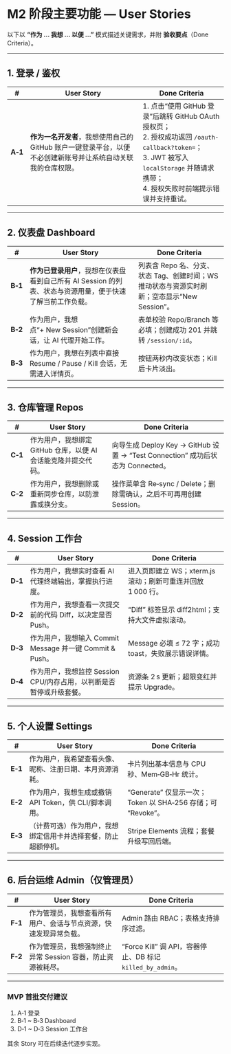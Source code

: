 # M2 阶段主要功能 — User Stories

以下以 **“作为 … 我想 … 以便 …”** 模式描述关键需求，并附 **验收要点**（Done Criteria）。

---

## 1. 登录 / 鉴权

| # | User Story | Done Criteria |
|---|------------|---------------|
| **A‑1** | **作为一名开发者**，我想使用自己的 GitHub 账户一键登录平台，以便不必创建新账号并让系统自动关联我的仓库权限。 | 1. 点击“使用 GitHub 登录”后跳转 GitHub OAuth 授权页；<br>2. 授权成功返回 `/oauth-callback?token=`；<br>3. JWT 被写入 `localStorage` 并随请求携带；<br>4. 授权失败时前端提示错误并支持重试。 |

---

## 2. 仪表盘 Dashboard

| # | User Story | Done Criteria |
|---|------------|---------------|
| **B‑1** | **作为已登录用户**，我想在仪表盘看到自己所有 AI Session 的列表、状态与资源用量，便于快速了解当前工作负载。 | 列表含 Repo 名、分支、状态 Tag、创建时间；WS 推动状态与资源实时刷新；空态显示“New Session”。 |
| **B‑2** | 作为用户，我想点“+ New Session”创建新会话，让 AI 代理开始工作。 | 表单校验 Repo/Branch 等必填；创建成功 201 并跳转 `/session/:id`。 |
| **B‑3** | 作为用户，我想在列表中直接 Resume / Pause / Kill 会话，无需进入详情页。 | 按钮两秒内改变状态；Kill 后卡片淡出。 |

---

## 3. 仓库管理 Repos

| # | User Story | Done Criteria |
|---|------------|---------------|
| **C‑1** | 作为用户，我想绑定 GitHub 仓库，以便 AI 会话能克隆并提交代码。 | 向导生成 Deploy Key → GitHub 设置 → “Test Connection” 成功后状态为 Connected。 |
| **C‑2** | 作为用户，我想删除或重新同步仓库，以防泄露或换分支。 | 操作菜单含 Re‑sync / Delete；删除需确认，之后不可再用创建 Session。 |

---

## 4. Session 工作台

| # | User Story | Done Criteria |
|---|------------|---------------|
| **D‑1** | 作为用户，我想实时查看 AI 代理终端输出，掌握执行进度。 | 进入页即建立 WS；xterm.js 滚动；刷新可重连并回放 1 000 行。 |
| **D‑2** | 作为用户，我想查看一次提交前的代码 Diff，以决定是否 Push。 | “Diff” 标签显示 diff2html；支持大文件虚拟滚动。 |
| **D‑3** | 作为用户，我想输入 Commit Message 并一键 Commit & Push。 | Message 必填 ≤ 72 字；成功 toast，失败展示错误详情。 |
| **D‑4** | 作为用户，我想监控 Session CPU/内存占用，以判断是否暂停或升级套餐。 | 资源条 2 s 更新；超限变红并提示 Upgrade。 |

---

## 5. 个人设置 Settings

| # | User Story | Done Criteria |
|---|------------|---------------|
| **E‑1** | 作为用户，我希望查看头像、昵称、注册日期、本月资源消耗。 | 卡片列出基本信息与 CPU 秒、Mem‑GB‑Hr 统计。 |
| **E‑2** | 作为用户，我想生成或撤销 API Token，供 CLI/脚本调用。 | “Generate” 仅显示一次；Token 以 SHA‑256 存储；可 “Revoke”。 |
| **E‑3** | （计费可选）作为用户，我想绑定信用卡并选择套餐，防止超额停机。 | Stripe Elements 流程；套餐升级写回后端。 |

---

## 6. 后台运维 Admin（仅管理员）

| # | User Story | Done Criteria |
|---|------------|---------------|
| **F‑1** | 作为管理员，我想查看所有用户、会话与节点资源，快速发现异常负载。 | Admin 路由 RBAC；表格支持排序过滤。 |
| **F‑2** | 作为管理员，我想强制终止异常 Session 容器，防止资源被耗尽。 | “Force Kill” 调 API，容器停止、DB 标记 `killed_by_admin`。 |

---

### MVP 首批交付建议

1. A‑1 登录  
2. B‑1 ~ B‑3 Dashboard  
3. D‑1 ~ D‑3 Session 工作台  

其余 Story 可在后续迭代逐步实现。
